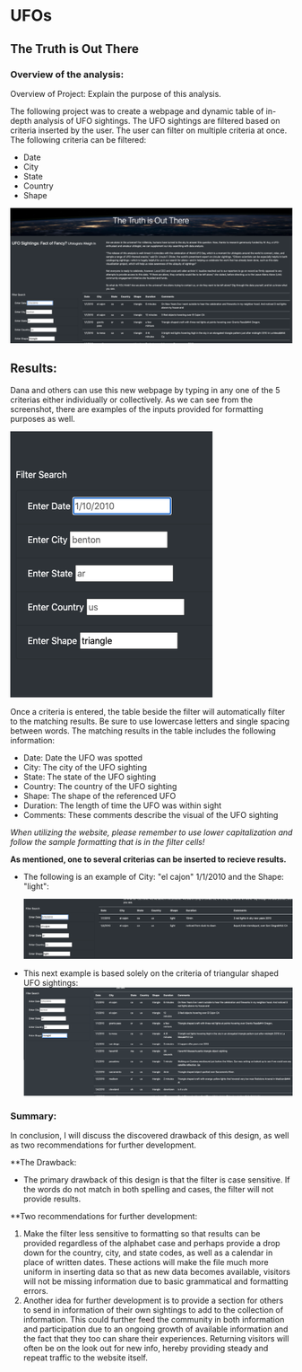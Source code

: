 # UFOs
## The Truth is Out There

### Overview of the analysis:
Overview of Project: Explain the purpose of this analysis.

The following project was to create a webpage and dynamic table of in-depth analysis of UFO sightings. The UFO sightings are filtered based on criteria inserted by the user. The user can filter on multiple criteria at once. The following criteria can be filtered:

  - Date
  - City
  - State
  - Country
  - Shape

![](static/images/Website_shot.png)


## Results:

Dana and others can use this new webpage by typing in any one of the 5 criterias either individually or collectively. As we can see from the screenshot, there are examples of the inputs provided for formatting purposes as well. 

![](static/images/Filter.png)


Once a criteria is entered, the table beside the filter will automatically filter to the matching results. Be sure to use lowercase letters and single spacing between words. The matching results in the table includes the following information:

  - Date: Date the UFO was spotted
  - City: The city of the UFO sighting
  - State: The state of the UFO sighting
  - Country: The country of the UFO sighting
  - Shape: The shape of the referenced UFO
  - Duration: The length of time the UFO was within sight
  - Comments: These comments describe the visual of the UFO sighting

*When utilizing the website, please remember to use lower capitalization and follow the sample formatting that is in the filter cells!*



**As mentioned, one to several criterias can be inserted to recieve results.** 

  - The following is an example of City: "el cajon" 1/1/2010 and the Shape: "light":

    ![](static/images/Filter_Many.png)


  - This next example is based solely on the criteria of triangular shaped UFO sightings:
    ![](static/images/New_photo.png)


### Summary:

In conclusion, I will discuss the discovered drawback of this design, as well as two recommendations for further development.

**The Drawback:
  - The primary drawback of this design is that the filter is case sensitive. If the words do not match in both spelling and cases, the filter will not provide results. 

**Two recommendations for further development:
  1. Make the filter less sensitive to formatting so that results can be provided regardless of the alphabet case and perhaps provide a drop down for the country, city, and state codes, as well as a calendar in place of written dates. These actions will make the file much more uniform in inserting data so that as new data becomes available, visitors will not be missing information due to basic grammatical and formatting errors.
  2. Another idea for further development is to provide a section for others to send in information of their own sightings to add to the collection of information. This could further feed the community in both information and participation due to an ongoing growth of available information and the fact that they too can share their experiences. Returning visitors will often be on the look out for new info, hereby providing steady and repeat traffic to the website itself.

